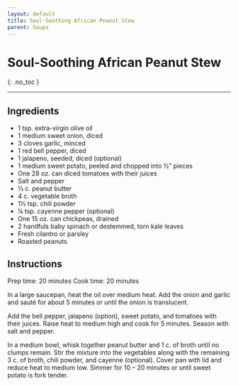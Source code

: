 ```yaml
---
layout: default
title: Soul-Soothing African Peanut Stew
parent: Soups
---
```


# Soul-Soothing African Peanut Stew
{: .no_toc }

---

## Ingredients
<ul>
	<li>1 tsp. extra-virgin olive oil</li>
	<li>1 medium sweet onion, diced</li>
	<li>3 cloves garlic, minced</li>
	<li>1 red bell pepper, diced</li>
	<li>1 jalapeno, seeded, diced (optional)</li>
	<li>1 medium sweet potato, peeled and chopped into ½” pieces</li>
	<li>One 28 oz. can diced tomatoes with their juices</li>
	<li>Salt and pepper</li>
	<li>⅓ c. peanut butter</li>
	<li>4 c. vegetable broth</li>
	<li>1½ tsp. chili powder</li>
	<li>¼ tsp. cayenne pepper (optional)</li>
	<li>One 15 oz. can chickpeas, drained</li>
	<li>2 handfuls baby spinach or destemmed, torn kale leaves</li>
	<li>Fresh cilantro or parsley</li>
	<li>Roasted peanuts</li>
</ul>

## Instructions
Prep time: 20 minutes
Cook time: 20 minutes

In a large saucepan, heat the oil over medium heat. Add the onion and garlic and sauté for about 5 minutes or until the onion is translucent.

Add the bell pepper, jalapeno (option), sweet potato, and tomatoes with their juices. Raise heat to medium high and cook for 5 minutes. Season with salt and pepper.

In a medium bowl, whisk together peanut butter and 1 c. of broth until no clumps remain. Stir the mixture into the vegetables along with the remaining 3 c. of broth, chili powder, and cayenne (optional). Cover pan with lid and reduce heat to medium low. Simmer for 10 – 20 minutes or until sweet potato is fork tender.